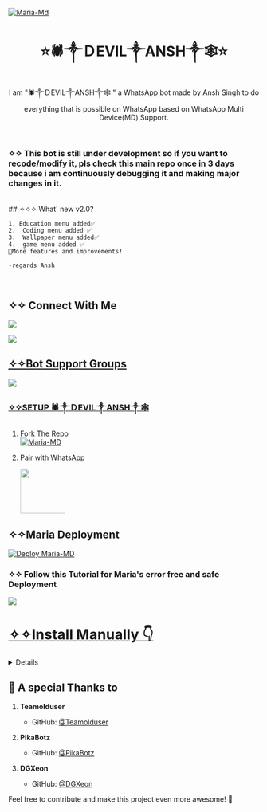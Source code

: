 <a href="https://ibb.co/pQNpmwN"><img src="https://i.ibb.co/bvp4cnt/IMG-20240523-164720.jpg" alt="Maria-Md" border="0"></a>
<h1 align="center">⭐🕷️༒ＤEVIL༒ANSH༒🕸️⭐<br></h1>

<p align="center"> 
  I am "🕷️༒ＤEVIL༒ANSH༒🕸️ " a WhatsApp bot made by Ansh Singh to do everything that is possible on WhatsApp based on WhatsApp Multi Device(MD) Support.
</p>


</br>

### ✧✧ This bot is still under development so if you want to recode/modify it, pls check this main repo once in 3 days because i am continuously debugging it and making major changes in it.
</br>
## ✧✧✧ What' new v2.0?

```
1. Education menu added✅️
2.  Coding menu added ✅️
3.  Wallpaper menu added✅️
4.  game menu added ✅️
🔻More features and improvements!

-regards Ansh
```
</br>

## ✧✧ Connect With Me

<p align="center">

<a href="https://wa.link/cxbhcs"><img src="https://img.shields.io/badge/follow channel-25D366?style=for-the-badge&logo=whatsapp&logoColor=white" />

</p>

<p align="left">
  <a href="https://wa.link/cxbhcs"><img src="https://img.shields.io/badge/Instagram-E4405F?style=for-the-badge&logo=instagram&logoColor=white"/>

## ✧✧Bot Support Groups
<p align="center">

<a href="https://wa.link/cxbhcs"><img src="https://img.shields.io/badge/Join support group-25D366?style=for-the-badge&logo=whatsapp&logoColor=white" />

</p>



### ✧✧SETUP 🕷️༒ＤEVIL༒ANSH༒🕸️ 

  
1. Fork The Repo
    <br>
    <a href="https://github.com/AYUSH-PANDEY023/Maria-MD/fork"><img title="Maria-MD" src="https://img.shields.io/badge/FORK MARIA-MD-h?color=black&style=for-the-badge&logo=stackshare"></a>

2. Pair with WhatsApp 
   <p align="left">
       <a href="https://maria-pair-riders004.koyeb.app/pair.html">
         <img src="https://play-lh.googleusercontent.com/901aMQFFnVoX2T-YuJmTIwpPve_SUgMv_QSyzMSPtAqt_l0CyXN1DxfD6xXU0r2f9iM=w240-h480-rw" width="90" />
       </a>
   </p>


## ✧✧Maria Deployment  
<a href="https://maria-pair-riders004.koyeb.app/deploy.html"><img title="Deploy Maria-MD  " src="https://img.shields.io/badge/DEPLOY HEROKU-h?color=black&style=for-the-badge&logo=heroku"></a>




### ✧✧ Follow this Tutorial for Maria's  error free and safe Deployment 
<p align="left" >
  <a href="https://youtu.be/KNu-gr2h7bo"><img src="https://img.shields.io/badge/Tutorial-Video-ff0000?style=for-the-badge&logo=youtube&logoColor=ff000000&link=https://youtu.be/ww4z2m3uORU" /><br>
     
</p>   
    


# ✧✧Install Manually 👇

<details>
<summary>Read more</summary>
  
## Requirements

* [Node.js](https://nodejs.org/en/)
* [Git](https://git-scm.com/downloads)
* [FFmpeg](https://github.com/BtbN/FFmpeg-Builds/releases/download/autobuild-2020-12-08-13-03/ffmpeg-n4.3.1-26-gca55240b8c-win64-gpl-4.3.zip)
* [Libwebp](https://developers.google.com/speed/webp/download)
* Any text editor

</details>


 <h2 align="left"> 💖 A special Thanks to
</h2>

1. **Teamolduser**
   - GitHub: [@Teamolduser](https://github.com/Teamolduser)

2. **PikaBotz**
   - GitHub: [@PikaBotz](https://github.com/PikaBotz)

3. **DGXeon**
   - GitHub: [@DGXeon](https://github.com/DGXeon)

Feel free to contribute and make this project even more awesome! 🌟

